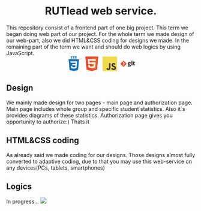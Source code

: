 <div id="header" align="center">
<h1>RUTlead web service.</h1>
</div>
This repository consist of a frontend part of one big project.
This term we began doing web part of our project. For the whole term we made design of our web-part, also we did HTML&CSS coding for designs we made. In the remaining part of the term we want and should do web logics by using JavaScript.

<div align="center">
  <img src="https://github.com/devicons/devicon/blob/master/icons/css3/css3-plain-wordmark.svg"  title="CSS3" alt="CSS" width="40" height="40"/>&nbsp;
  <img src="https://github.com/devicons/devicon/blob/master/icons/html5/html5-original.svg" title="HTML5" alt="HTML" width="40" height="40"/>&nbsp;
  <img src="https://github.com/devicons/devicon/blob/master/icons/javascript/javascript-original.svg" title="JavaScript" alt="JavaScript" width="40" height="40"/>&nbsp;
  <img src="https://github.com/devicons/devicon/blob/master/icons/git/git-original-wordmark.svg" title="Git" **alt="Git" width="40" height="40"/>
</div>
<h2>Design</h2>
We mainly made design for two pages - main page and authorization page.
Main page includes whole group and specific student statistics. Also it`s provides diagrams of these statistics.
Authorization page gives you opportunity to authorize:) Thats it
<h2>HTML&CSS coding</h2>
As already said we made coding for our designs. Those designs almost fully converted to adaptive coding, due to that you may use this web-service on any devices(PCs, tablets, smartphones)
<h2>Logics</h2>
In progress...
<img src="![image](https://github.com/ImmortalIdiot/RUTLead-Web-Frontend/assets/129608390/a940a65e-b88b-4618-8665-9ff25b97725b)"/>



